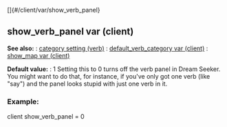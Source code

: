 []{#/client/var/show_verb_panel}
## show_verb_panel var (client)
**See also:**
:   [category setting (verb)](#/verb/set/category)
:   [default_verb_category var
    (client)](#/client/var/default_verb_category)
:   [show_map var (client)](#/client/var/show_map)
<!-- -->
**Default value:**
:   1
Setting this to 0 turns off the verb panel in Dream Seeker. You might
want to do that, for instance, if you\'ve only got one verb (like
\"say\") and the panel looks stupid with just one verb in it.
### Example:
client show_verb_panel = 0